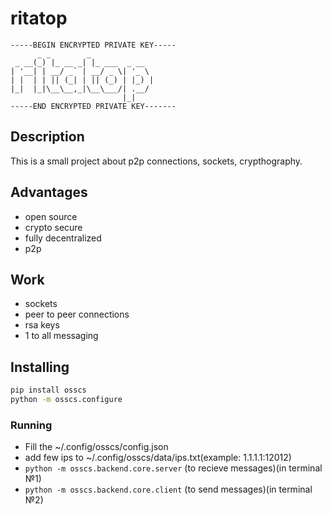 # ritatop

```
-----BEGIN ENCRYPTED PRIVATE KEY-----
      _ _        _              
 _ __(_) |_ __ _| |_ ___  _ __  
| '__| | __/ _` | __/ _ \| '_ \ 
| |  | | || (_| | || (_) | |_) |
|_|  |_|\__\__,_|\__\___/| .__/ 
                         |_|    
-----END ENCRYPTED PRIVATE KEY-------
```

## Description

This is a small project about p2p connections, sockets, crypthography.

## Advantages

 - open source
 - crypto secure
 - fully decentralized
 - p2p

## Work

 - sockets
 - peer to peer connections
 - rsa keys
 - 1 to all messaging

## Installing

```bash
pip install osscs
python -m osscs.configure
```

### Running

 - Fill the ~/.config/osscs/config.json
 - add few ips to ~/.config/osscs/data/ips.txt(example: 1.1.1.1:12012)
 - `python -m osscs.backend.core.server` (to recieve messages)(in terminal №1)
 - `python -m osscs.backend.core.client` (to send messages)(in terminal №2)
